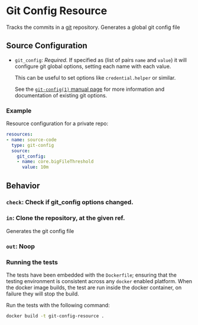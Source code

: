 # Git Config Resource

Tracks the commits in a [git](http://git-scm.com/) repository.
Generates a global git config file


## Source Configuration

* `git_config`: *Required.* If specified as (list of pairs `name` and `value`)
  it will configure git global options, setting each name with each value.

  This can be useful to set options like `credential.helper` or similar.

  See the [`git-config(1)` manual page](https://www.kernel.org/pub/software/scm/git/docs/git-config.html)
  for more information and documentation of existing git options.

### Example

Resource configuration for a private repo:

``` yaml
resources:
- name: source-code
  type: git-config
  source:
    git_config:
    - name: core.bigFileThreshold
      value: 10m
```

## Behavior

### `check`: Check if git_config options changed.


### `in`: Clone the repository, at the given ref.

Generates the git config file

### `out`: Noop

### Running the tests

The tests have been embedded with the `Dockerfile`; ensuring that the testing
environment is consistent across any `docker` enabled platform. When the docker
image builds, the test are run inside the docker container, on failure they
will stop the build.

Run the tests with the following command:

```sh
docker build -t git-config-resource .
```
